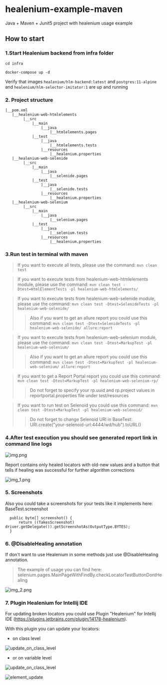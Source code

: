 # healenium-example-maven
Java + Maven + Junit5 project with healenium usage example 

## How to start
### 1.Start Healenium backend from infra folder

```cd infra```

```docker-compose up -d```

Verify that images ```healenium/hlm-backend:latest``` and ```postgres:11-alpine``` and ```healenium/hlm-selector-imitator:1``` are up and running

### 2. Project structure
```
|__pom.xml
   |__healenium-web-htmlelements
        |__src
            |__main
                |__java
                    |__htmlelements.pages	
            |__test
                |__java
                    |__htmlelements.tests
                |__resources
                    |__healenium.properties			
   |__healenium-web-selenide
        |__src
            |__main
                |__java
                    |__selenide.pages
            |__test
                |__java
                    |__selenide.tests	
                |__resources
                    |__healenium.properties			
   |__healenium-web-selenium
        |__src
            |__main
                |__java
                    |__selenium.pages
            |__test
                |__java
                    |__selenium.tests	
                |__resources
                    |__healenium.properties	
``` 
			   
### 3.Run test in terminal with maven
> If you want to execute all tests, please use the command: 
```mvn clean test```

> If you want to execute tests from healenium-web-htmlelements module, please use the command: 
```mvn clean test -Dtest=HtmlElementTests -pl healenium-web-htmlelements/```

> If you want to execute tests from healenium-web-selenide module, please use the command: 
```mvn clean test -Dtest=SelenideTests -pl healenium-web-selenide/```
>> Also if you want to get an allure report you could use this command:
```mvn clean test -Dtest=SelenideTests -pl healenium-web-selenide/ allure:report```

> If you want to execute tests from healenium-web-selenium module, please use the command: 
```mvn clean test -Dtest=MarkupTest -pl healenium-web-selenium/```
>> Also if you want to get an allure report you could use this command:
```mvn clean test -Dtest=MarkupTest -pl healenium-web-selenium/ allure:report```

>  If you want to get a Report Portal report you could use this command:
```mvn clean test -Dtest=MarkupTest -pl healenium-web-selenium-rp/```
>>Do not forget to specify your rp.uuid and rp.project values in reportportal.properties file under test/resources

>  If you want to run test on Selenoid you could use this command:
```mvn clean test -Dtest=MarkupTest -pl healenium-web-selenoid/```
>>Do not forget to change Selenoid URl in BaseTest: URI.create("your-selenoid-url:4444/wd/hub").toURL()
 

### 4.After test execution you should see generated report link in command line logs

![img.png](img.png)

Report contains only healed locators with old-new values and a button that tells if healing was successful for further algorithm corrections

![img_1.png](img_1.png)

### 5. Screenshots 

Also you could take a screenshots for your tests like it implements here: BaseTest.screenshot
```
  public byte[] screenshot() {
      return ((TakesScreenshot) driver.getDelegate()).getScreenshotAs(OutputType.BYTES);
  }
```
### 6. @DisableHealing annotation

If don't want to use Healenium in some methods just use @DisableHealing annotation. 
> The example of usage you can find here: selenium.pages.MainPageWithFindBy.checkLocatorTestButtonDontHealing 

![img_2.png](img_2.png)

### 7. Plugin Healenium for Intellij IDE

For updating broken locators you could use Plugin "Healenium" for Intellij IDE (https://plugins.jetbrains.com/plugin/14178-healenium).

With this plugin you can update your locators:
* on class level

![update_on_class_level](img_6.png)
* or on variable level

![update_on_class_level](img_5.png)

![element_update](img_4.png)
